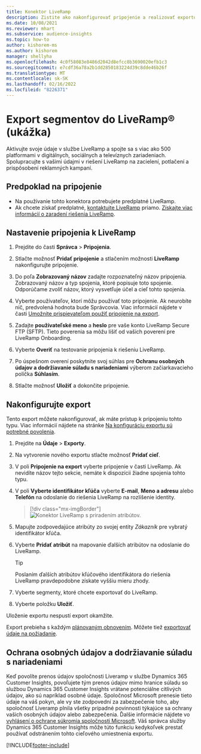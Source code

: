 ```yaml
---
title: Konektor LiveRamp
description: Zistite ako nakonfigurovať pripojenie a realizovať exportovanie do LiveRamp.
ms.date: 10/08/2021
ms.reviewer: mhart
ms.subservice: audience-insights
ms.topic: how-to
author: kishorem-ms
ms.author: kishorem
manager: shellyha
ms.openlocfilehash: 4c0f58083e8486d2042d8efcc8b3690020efb1c3
ms.sourcegitcommit: e7cdf36a78a2b1dd2850183224d39c8dde46b26f
ms.translationtype: MT
ms.contentlocale: sk-SK
ms.lasthandoff: 02/16/2022
ms.locfileid: "8226371"
---
```

# <a name="export-segments-to-liverampreg-preview"></a>Export segmentov do LiveRamp&reg; (ukážka)

Aktivujte svoje údaje v službe LiveRamp a spojte sa s viac ako 500 platformami v digitálnych, sociálnych a televíznych zariadeniach. Spolupracujte s vašimi údajmi v riešení LiveRamp na zacielení, potlačení a prispôsobení reklamných kampaní.

## <a name="prerequisites-for-a-connection"></a>Predpoklad na pripojenie

- Na používanie tohto konektora potrebujete predplatné LiveRamp.
- Ak chcete získať predplatné, [kontaktujte LiveRamp](https://liveramp.com/contact/) priamo. [Získajte viac informácií o zaradení riešenia LiveRamp](https://liveramp.com/our-platform/data-onboarding/).

## <a name="set-up-connection-to-liveramp"></a>Nastavenie pripojenia k LiveRamp

1. Prejdite do časti **Správca** > **Pripojenia**.

1. Stlačte možnosť **Pridať pripojenie** a stlačením možnosti **LiveRamp** nakonfigurujte pripojenie.

1. Do poľa **Zobrazovaný názov** zadajte rozpoznateľný názov pripojenia. Zobrazovaný názov a typ spojenia, ktoré popisuje toto spojenie. Odporúčame zvoliť názov, ktorý vysvetľuje účel a cieľ tohto spojenia.

1. Vyberte používateľov, ktorí môžu používať toto pripojenie. Ak neurobíte nič, predvolená hodnota bude Správcovia. Viac informácií nájdete v časti [Umožnite prispievateľom použiť pripojenie na export](connections.md#allow-contributors-to-use-a-connection-for-exports).

1. Zadajte **používateľské meno** a **heslo** pre vaše konto LiveRamp Secure FTP (SFTP).
Tieto poverenia sa môžu líšiť od vašich poverení pre LiveRamp Onboarding.

1. Vyberte **Overiť** na testovanie pripojenia k riešeniu LiveRamp.

1. Po úspešnom overení poskytnite svoj súhlas pre **Ochranu osobných údajov a dodržiavanie súladu s nariadeniami** výberom začiarkavacieho políčka **Súhlasím**.

1. Stlačte možnosť **Uložiť** a dokončite pripojenie.

## <a name="configure-an-export"></a>Nakonfigurujte export

Tento export môžete nakonfigurovať, ak máte prístup k pripojeniu tohto typu. Viac informácií nájdete na stránke [Na konfiguráciu exportu sú potrebné povolenia](export-destinations.md#set-up-a-new-export).

1. Prejdite na **Údaje** > **Exporty**.

1. Na vytvorenie nového exportu stlačte možnosť **Pridať cieľ**.

1. V poli **Pripojenie na export** vyberte pripojenie v časti LiveRamp. Ak nevidíte názov tejto sekcie, nemáte k dispozícii žiadne spojenia tohto typu.

1. V poli **Vyberte identifikátor kľúča** vyberte **E-mail**, **Meno a adresu** alebo **Telefón** na odoslanie do riešenia LiveRamp na rozlíšenie identity.
   > [!div class="mx-imgBorder"]
   > ![Konektor LiveRamp s priradením atribútov.](media/export-liveramp-segments.png "Konektor LiveRamp s priradením atribútov")

1. Mapujte zodpovedajúce atribúty zo svojej entity *Zákazník* pre vybratý identifikátor kľúča.

1. Vyberte **Pridať atribút** na mapovanie ďalších atribútov na odoslanie do LiveRamp.

   > [!TIP]
   > Poslaním ďalších atribútov kľúčového identifikátora do riešenia LiveRamp pravdepodobne získate vyššiu mieru zhody.

1. Vyberte segmenty, ktoré chcete exportovať do LiveRamp.

1. Vyberte položku **Uložiť**.

Uloženie exportu nespustí export okamžite.

Export prebieha s každým [plánovaným obnovením](system.md#schedule-tab). Môžete tiež [exportovať údaje na požiadanie](export-destinations.md#run-exports-on-demand). 


## <a name="data-privacy-and-compliance"></a>Ochrana osobných údajov a dodržiavanie súladu s nariadeniami

Keď povolíte prenos údajov spoločnosti Liveramp v službe Dynamics 365 Customer Insights, povoľujete tým prenos údajov mimo hranice súladu so službou Dynamics 365 Customer Insights vrátane potenciálne citlivých údajov, ako sú napríklad osobné údaje. Spoločnosť Microsoft prenesie tieto údaje na váš pokyn, ale vy ste zodpovední za zabezpečenie toho, aby spoločnosť Liveramp plnila všetky prípadné povinnosti týkajúce sa ochrany vašich osobných údajov alebo zabezpečenia. Ďalšie informácie nájdete vo [vyhlásení o ochrane súkromia spoločnosti Microsoft](https://go.microsoft.com/fwlink/?linkid=396732).
Váš správca služby Dynamics 365 Customer Insights môže túto funkciu kedykoľvek prestať používať odstránením tohto cieľového umiestnenia exportu.

[!INCLUDE[footer-include](../includes/footer-banner.md)]
